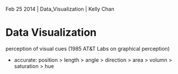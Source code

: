 Feb 25 2014 | Data_Visualization | Kelly Chan
# Data Visualization

perception of visual cues (1985 AT&T Labs on graphical perception)
- accurate: position > length > angle > direction > area > volumn > saturation > hue
